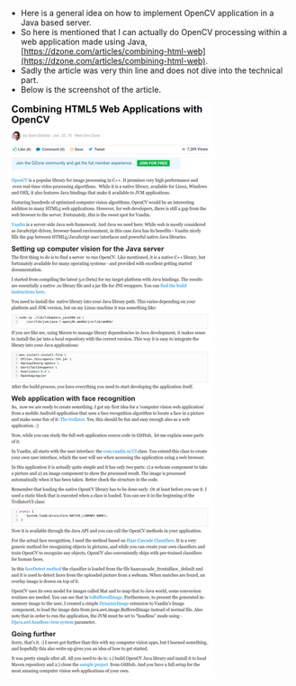 * Here is a general idea on how to implement OpenCV application in a Java based server.
* So here is mentioned that I can actually do OpenCV processing within a web application made using Java, [https://dzone.com/articles/combining-html-web](https://dzone.com/articles/combining-html-web).
* Sadly the article was very thin line and does not dive into the technical part.
* Below is the screenshot of the article.

![./20161006-2205-gmt+2-reading-tutorial-combining-web-application-with-opencv-1.png](./20161006-2205-gmt+2-reading-tutorial-combining-web-application-with-opencv-1.png)